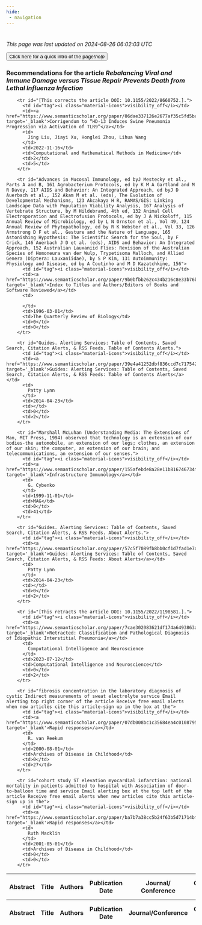 ```yaml
---
hide:
 - navigation
---
```

<!DOCTYPE html>
#
<html lang="en">
<head>
  <meta charset="utf-8">
</head>

<body>
  <p>
  <i class="footer">This page was last updated on 2024-08-26 06:02:03 UTC</i>
  </p>
  
  <div class="note info" onclick="startIntro()">
    <p>
      <button type="button" class="buttons">
        <div style="display: flex; align-items: center;">
        Click here for a quick intro of the page! <i class="material-icons">help</i>
        </div>
      </button>
    </p>
  </div>

  <p>
  <h3 data-intro='Recommendations for the article'>
    Recommendations for the article <i>Rebalancing Viral and Immune Damage versus Tissue Repair Prevents Death from Lethal Influenza Infection</i>
  </h3>
  <table id="table1" class="display wrap" style="width:100%">
  <thead>
    <tr>
        <th data-intro='Click to view the abstract (if available)'>Abstract</th>
        <th>Title</th>
        <th>Authors</th>
        <th>Publication Date</th>
        <th>Journal/ Conference</th>
        <th>Citation count</th>
        <th data-intro='Highest h-index among the authors'>Highest h-index</th>
    </tr>
  </thead>
  <tbody>
    
        <tr id="[This corrects the article DOI: 10.1155/2022/8660752.].">
          <td id="tag"><i class="material-icons">visibility_off</i></td>
          <td><a href="https://www.semanticscholar.org/paper/06dae337126e2677af35c5fd5ba2bc5d41eea9da" target='_blank'>Corrigendum to “HD-13 Induces Swine Pneumonia Progression via Activation of TLR9”</a></td>
          <td>
            Jing Liu, Jiayi Xu, Honglei Zhou, Lihua Wang
          </td>
          <td>2022-11-16</td>
          <td>Computational and Mathematical Methods in Medicine</td>
          <td>2</td>
          <td>5</td>
        </tr>
    
        <tr id="Advances in Mucosal Immunology, ed byJ Mestecky et al., Parts A and B, 161 Agrobacterium Protocols, ed by K M A Gartland and M R Davey, 117 AIDS and Behavior: An Integrated Approach, ed byJ D Auerbach et al., 152 Akam M et al. (eds), The Evolution of Developmental Mechanisms, 123 Akcakaya H R, RAMAS/GIS: Linking Landscape Data with Population Viability Analysis, 167 Analysis of Vertebrate Structure, by M Hildebrand, 4th ed, 132 Animal Cell Electroporation and Electrofusion Protocols, ed by J A Nickoloff, 115 Annual Review of Microbiology, ed by L N Ornston et al., Vol 49, 124 Annual Review of Phytopathology, ed by R K Webster et al., Vol 33, 126 Armstrong D F et al., Gesture and the Nature of Language, 165 Astonishing Hypothesis: The Scientific Search for the Soul, by F Crick, 146 Auerbach J D et al. (eds), AIDS and Behavior: An Integrated Approach, 152 Australian Lauxaniid Flies: Revision of the Australian Species of Homoneura van der Wulp, Trypetisoma Malloch, and Allied Genera (Diptera: Lauxaniidae), by S P Kim, 131 Autoimmunity: Physiology and Disease, ed by A Coutinho and M D Kazatchkine, 156">
          <td id="tag"><i class="material-icons">visibility_off</i></td>
          <td><a href="https://www.semanticscholar.org/paper/9b0bfbb262c434b216c8e33b76b7c2ad347e9d4a" target='_blank'>Index to Titles and Authors/Editors of Books and Software Reviewed</a></td>
          <td>
            
          </td>
          <td>1996-03-01</td>
          <td>The Quarterly Review of Biology</td>
          <td>0</td>
          <td>0</td>
        </tr>
    
        <tr id="Guides. Alerting Services: Table of Contents, Saved Search, Citation Alerts, & RSS Feeds. Table of Contents Alerts.">
          <td id="tag"><i class="material-icons">visibility_off</i></td>
          <td><a href="https://www.semanticscholar.org/paper/39e4a41252dbf836ccd7c717542f5551024f59d9" target='_blank'>Guides: Alerting Services: Table of Contents, Saved Search, Citation Alerts, & RSS Feeds: Table of Contents Alerts</a></td>
          <td>
            Patty Lynn
          </td>
          <td>2014-04-23</td>
          <td></td>
          <td>0</td>
          <td>2</td>
        </tr>
    
        <tr id="Marshall McLuhan (Understanding Media: The Extensions of Man, MIT Press, 1994) observed that technology is an extension of our bodies-the automobile, an extension of our legs; clothes, an extension of our skin; the computer, an extension of our brain; and telecommunications, an extension of our senses.">
          <td id="tag"><i class="material-icons">visibility_off</i></td>
          <td><a href="https://www.semanticscholar.org/paper/155afebde8a28e11b816746734f547604535c08e" target='_blank'>Infrastructure Immunology</a></td>
          <td>
            G. Cybenko
          </td>
          <td>1999-11-01</td>
          <td>MAG</td>
          <td>0</td>
          <td>41</td>
        </tr>
    
        <tr id="Guides. Alerting Services: Table of Contents, Saved Search, Citation Alerts, & RSS Feeds. About Alerts.">
          <td id="tag"><i class="material-icons">visibility_off</i></td>
          <td><a href="https://www.semanticscholar.org/paper/57c5f7089fb8bb0cf1d7fad1e7a0676e703b8b9b" target='_blank'>Guides: Alerting Services: Table of Contents, Saved Search, Citation Alerts, & RSS Feeds: About Alerts</a></td>
          <td>
            Patty Lynn
          </td>
          <td>2014-04-23</td>
          <td></td>
          <td>0</td>
          <td>2</td>
        </tr>
    
        <tr id="[This retracts the article DOI: 10.1155/2022/1198581.].">
          <td id="tag"><i class="material-icons">visibility_off</i></td>
          <td><a href="https://www.semanticscholar.org/paper/7cae302083621df174a6493863a2a23d8ad66825" target='_blank'>Retracted: Classification and Pathological Diagnosis of Idiopathic Interstitial Pneumonia</a></td>
          <td>
            Computational Intelligence and Neuroscience
          </td>
          <td>2023-07-12</td>
          <td>Computational Intelligence and Neuroscience</td>
          <td>0</td>
          <td>2</td>
        </tr>
    
        <tr id="fibrosis concentration in the laboratory diagnosis of cystic Indirect measurements of sweat electrolyte service Email alerting top right corner of the article Receive free email alerts when new articles cite this article-sign up in the box at the">
          <td id="tag"><i class="material-icons">visibility_off</i></td>
          <td><a href="https://www.semanticscholar.org/paper/07db008bc1c35684ea4c0108795f5149deacb0af" target='_blank'>Rapid responses</a></td>
          <td>
            R. van Reekum
          </td>
          <td>2000-08-01</td>
          <td>Archives of Disease in Childhood</td>
          <td>0</td>
          <td>27</td>
        </tr>
    
        <tr id="cohort study ST elevation myocardial infarction: national mortality in patients admitted to hospital with Association of door-to-balloon time and service Email alerting box at the top left of the article Receive free email alerts when new articles cite this article-sign up in the">
          <td id="tag"><i class="material-icons">visibility_off</i></td>
          <td><a href="https://www.semanticscholar.org/paper/ba7b7a38cc5b24f63b5d71714bfb46813e06a56f" target='_blank'>Rapid responses</a></td>
          <td>
            Ruth Macklin
          </td>
          <td>2001-05-01</td>
          <td>Archives of Disease in Childhood</td>
          <td>0</td>
          <td>0</td>
        </tr>
    
  </tbody>
  <tfoot>
    <tr>
        <th>Abstract</th>
        <th>Title</th>
        <th>Authors</th>
        <th>Publication Date</th>
        <th>Journal/Conference</th>
        <th>Citation count</th>
        <th>Highest h-index</th>
    </tr>
  </tfoot>
  </table>
  </p>

</body>

<script>
var dataTableOptions = {
        initComplete: function () {
        this.api()
            .columns()
            .every(function () {
                let column = this;
 
                // Create select element
                let select = document.createElement('select');
                select.add(new Option(''));
                column.footer().replaceChildren(select);
 
                // Apply listener for user change in value
                select.addEventListener('change', function () {
                    column
                        .search(select.value, {exact: true})
                        .draw();
                });

                // keep the width of the select element same as the column
                select.style.width = '100%';
 
                // Add list of options
                column
                    .data()
                    .unique()
                    .sort()
                    .each(function (d, j) {
                        select.add(new Option(d));
                    });
            });
    },
    scrollX: false,
    scrollCollapse: true,
    paging: true,
    fixedColumns: true,
    columnDefs: [
        {"className": "dt-center", "targets": "_all"},
        // set width for both columns 0 and 1 as 25%
        { width: '5%', targets: 0 },
        { width: '25%', targets: 1 },
        { width: '20%', targets: 2 },
        { width: '10%', targets: 3 },
        { width: '20%', targets: 4 }

      ],
    pageLength: 10,
    layout: {
        topStart: {
            buttons: ['copy', 'csv', 'excel', 'pdf', 'print']
        }
    }
  }
  new DataTable('#table1', dataTableOptions);
  
  var table = $('#table1').DataTable();
  $('#table1 tbody').on('click', 'td:first-child', function () {
    var tr = $(this).closest('tr');
    var row = table.row( tr );

    var rowId = tr.attr('id');
    // alert(rowId);

    if (row.child.isShown()) {
      // This row is already open - close it.
      row.child.hide();
      tr.removeClass('shown');
      tr.find('td:first-child').html('<i class="material-icons">visibility_off</i>');
    } else {
      // Open row.
      // row.child('foo').show();
      var content = '<div class="child-row-content"><strong>Abstract:</strong> ' + rowId + '</div>';
      row.child(content).show();
      tr.addClass('shown');
      tr.find('td:first-child').html('<i class="material-icons">visibility</i>');
    }
  });
</script>
<style>
  .child-row-content {
    text-align: justify;
    text-justify: inter-word;
    word-wrap: break-word; /* Ensure long words are broken */
    white-space: normal; /* Ensure text wraps to the next line */
    max-width: 100%; /* Ensure content does not exceed the table width */
    padding: 10px; /* Optional: add some padding for better readability */
    /* font size */
    font-size: small;
  }
</style>
</html>